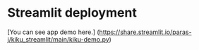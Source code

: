 # Streamlit deployment

[You can see app demo here.] (https://share.streamlit.io/paras-j/kiku_streamlit/main/kiku-demo.py)
